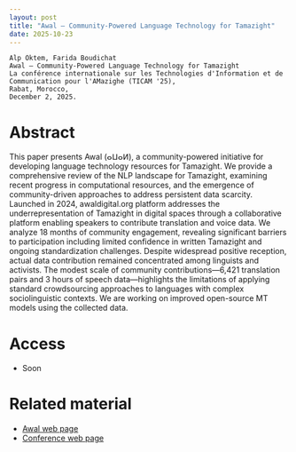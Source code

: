 ```yaml
---
layout: post
title: "Awal – Community-Powered Language Technology for Tamazight"
date: 2025-10-23
---
```

```
Alp Öktem, Farida Boudichat
Awal – Community-Powered Language Technology for Tamazight
La conférence internationale sur les Technologies d'Information et de Communication pour l'AMazighe (TICAM '25),
Rabat, Morocco,
December 2, 2025. 
```

# Abstract
This paper presents Awal (ⴰⵡⴰⵍ), a community-powered initiative for developing language technology resources for Tamazight. We provide a comprehensive review of the NLP landscape for Tamazight, examining recent progress in computational resources, and the emergence of community-driven approaches to address persistent data scarcity. Launched in 2024, awaldigital.org platform addresses the underrepresentation of Tamazight in digital spaces through a collaborative platform enabling speakers to contribute translation and voice data. We analyze 18 months of community engagement, revealing significant barriers to participation including limited confidence in written Tamazight and ongoing standardization challenges. Despite widespread positive reception, actual data contribution remained concentrated among linguists and activists. The modest scale of community contributions—6,421 translation pairs and 3 hours of speech data—highlights the limitations of applying standard crowdsourcing approaches to languages with complex sociolinguistic contexts. We are working on improved open-source MT models using the collected data.


# Access

- Soon

# Related material

- <a href="https://awaldigital.org/" target="_blank">Awal web page</a>
- <a href="https://event.ircam.ma/" target="_blank">Conference web page</a>